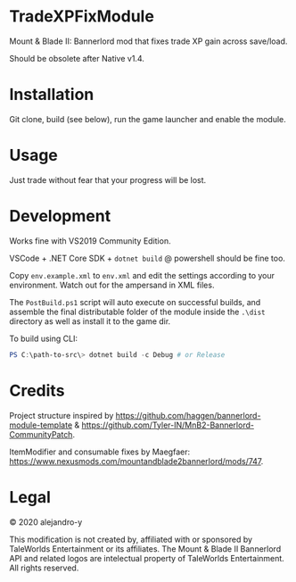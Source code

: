 # TradeXPFixModule

Mount & Blade II: Bannerlord mod that fixes trade XP gain across save/load.

Should be obsolete after Native v1.4.

# Installation

Git clone, build (see below), run the game launcher and enable the module.

# Usage

Just trade without fear that your progress will be lost.

# Development

Works fine with VS2019 Community Edition.

VSCode + .NET Core SDK + `dotnet build` @ powershell should be fine too.

Copy `env.example.xml` to `env.xml` and edit the settings according to your environment. Watch out for the ampersand in XML files.

The `PostBuild.ps1` script will auto execute on successful builds, and assemble the final distributable folder of the module inside the `.\dist` directory as well as install it to the game dir.

To build using CLI:
```ps1
PS C:\path-to-src\> dotnet build -c Debug # or Release
```

# Credits

Project structure inspired by https://github.com/haggen/bannerlord-module-template & https://github.com/Tyler-IN/MnB2-Bannerlord-CommunityPatch.

ItemModifier and consumable fixes by Maegfaer: https://www.nexusmods.com/mountandblade2bannerlord/mods/747.

# Legal

© 2020 alejandro-y

This modification is not created by, affiliated with or sponsored by TaleWorlds Entertainment or its affiliates. The Mount & Blade II Bannerlord API and related logos are intelectual property of TaleWorlds Entertainment. All rights reserved.

